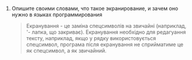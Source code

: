 1. Опишите своими словами, что такое экранирование, и зачем оно нужно в языках программирования

    > Екранування - це заміна спецсимволів на звичайні (наприклад, '- лапка, що закриває). Екранування необхідно для редагуання тексту, наприклад, якщо у рядку використовується спецсимвол, програма після екранування не сприйматиме це як спецсимвол, а як звичайний.